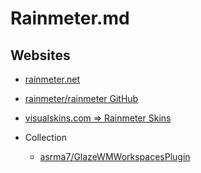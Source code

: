 # Rainmeter.md

## Websites

* [rainmeter.net](https://www.rainmeter.net/)
* [rainmeter/rainmeter GitHub](https://github.com/rainmeter/rainmeter)
* [visualskins.com => Rainmeter Skins](https://visualskins.com/)

* Collection
  * [asrma7/GlazeWMWorkspacesPlugin](https://github.com/asrma7/GlazeWMWorkspacesPlugin)
